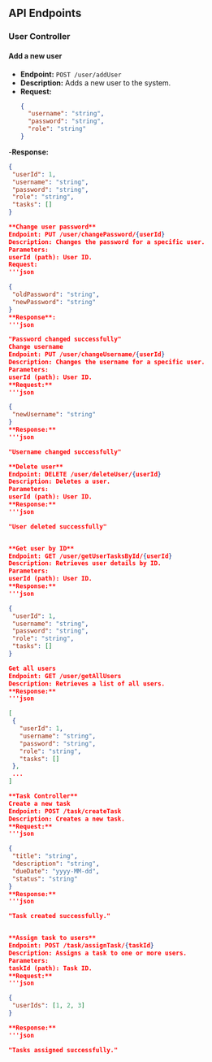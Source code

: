 ## API Endpoints

### User Controller

#### Add a new user

- **Endpoint:** `POST /user/addUser`
- **Description:** Adds a new user to the system.
- **Request:**
  ```json
  {
    "username": "string",
    "password": "string",
    "role": "string"
  }
-**Response:**

 ```json
{
  "userId": 1,
  "username": "string",
  "password": "string",
  "role": "string",
  "tasks": []
}

**Change user password**
Endpoint: PUT /user/changePassword/{userId}
Description: Changes the password for a specific user.
Parameters:
userId (path): User ID.
Request:
'''json
 
{
  "oldPassword": "string",
  "newPassword": "string"
}
**Response**:
'''json
 
"Password changed successfully"
Change username
Endpoint: PUT /user/changeUsername/{userId}
Description: Changes the username for a specific user.
Parameters:
userId (path): User ID.
**Request:**
'''json
 
{
  "newUsername": "string"
}
**Response:**
'''json
 
"Username changed successfully"

**Delete user**
Endpoint: DELETE /user/deleteUser/{userId}
Description: Deletes a user.
Parameters:
userId (path): User ID.
**Response:**
'''json
 
"User deleted successfully"


**Get user by ID**
Endpoint: GET /user/getUserTasksById/{userId}
Description: Retrieves user details by ID.
Parameters:
userId (path): User ID.
**Response:**
'''json
 
{
  "userId": 1,
  "username": "string",
  "password": "string",
  "role": "string",
  "tasks": []
}

Get all users
Endpoint: GET /user/getAllUsers
Description: Retrieves a list of all users.
**Response:**
'''json
 
[
  {
    "userId": 1,
    "username": "string",
    "password": "string",
    "role": "string",
    "tasks": []
  },
  ...
]

**Task Controller**
Create a new task
Endpoint: POST /task/createTask
Description: Creates a new task.
**Request:**
'''json
 
{
  "title": "string",
  "description": "string",
  "dueDate": "yyyy-MM-dd",
  "status": "string"
}
**Response:**
'''json
 
"Task created successfully."


**Assign task to users**
Endpoint: POST /task/assignTask/{taskId}
Description: Assigns a task to one or more users.
Parameters:
taskId (path): Task ID.
**Request:**
'''json
 
{
  "userIds": [1, 2, 3]
}

**Response:**
'''json
 
"Tasks assigned successfully."
